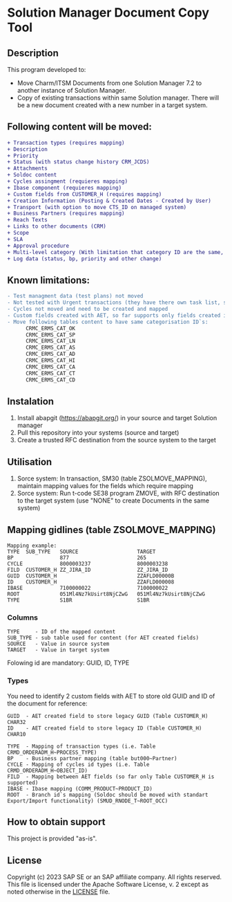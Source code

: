 # Solution Manager Document Copy Tool

## Description
This program developed to:
- Move Charm/ITSM Documents from one Solution Manager 7.2 to another instance of Solution Manager.
- Copy of existing transactions within same Solution manager.
There will be a new document created with a new number in a target system.

## Following content will be moved:
```diff
+ Transaction types (requires mapping)
+ Description
+ Priority
+ Status (with status change history CRM_JCDS)
+ Attachments
+ Soldoc content
+ Cycles assingment (requieres mapping)
+ Ibase component (requieres mapping)
+ Custom fields from CUSTOMER_H (requires mapping)
+ Creation Information (Posting & Created Dates - Created by User)
+ Transport (with option to move CTS_ID on managed system)
+ Business Partners (requires mapping)
+ Reach Texts
+ Links to other documents (CRM)
+ Scope
+ SLA
+ Approval procedure
+ Multi-level category (With limitation that category ID are the same, requieres category move on a table level)
+ Log data (status, bp, priority and other change)
```
## Known limitations:
```diff
- Test managment data (test plans) not moved
- Not tested with Urgent transactions (they have there own task list, so transports will not be working after the move)
- Cycles not moved and need to be created and mapped
- Custom fields created with AET, so far supports only fields created in CUSTOMER_H
- Move following tables content to have same categorisation ID`s:
      CRMC_ERMS_CAT_OK
      CRMC_ERMS_CAT_SP
      CRMC_ERMS_CAT_LN
      CRMC_ERMS_CAT_AS
      CRMC_ERMS_CAT_AD
      CRMC_ERMS_CAT_HI
      CRMC_ERMS_CAT_CA
      CRMC_ERMS_CAT_CT
      CRMC_ERMS_CAT_CD
```

## Instalation
1) Install abapgit (https://abapgit.org/) in your source and target Solution manager
2) Pull this repository into your systems (source and target)
3) Create a trusted RFC destination from the source system to the target

## Utilisation
1)  Sorce system: In transaction, SM30 (table ZSOLMOVE_MAPPING), maintain mapping values for the fields which require mapping
2)  Sorce system: Run t-code SE38 program ZMOVE, with RFC destination to the target system (use "NONE" to create Documents in the same system)

## Mapping gidlines (table ZSOLMOVE_MAPPING)
```
Mapping example:
TYPE  SUB_TYPE   SOURCE                   TARGET
BP               877                      265
CYCLE            8000003237               8000003238
FILD  CUSTOMER_H ZZ_JIRA_ID               ZZ_JIRA_ID
GUID  CUSTOMER_H                          ZZAFLD00000B
ID    CUSTOMER_H                          ZZAFLD000008
IBASE            7100000022               7100000022
ROOT             051Ml4Nz7kUsirt8NjCZwG   051Ml4Nz7kUsirt8NjCZwG
TYPE             S1BR                     S1BR
```
### Columns
```
TYPE     - ID of the mapped content
SUB_TYPE - sub table used for content (for AET created fields)
SOURCE   - Value in source system
TARGET   - Value in target system
```
Folowing id are mandatory: GUID, ID, TYPE

### Types
You need to identify 2 custom fields with AET to store old GUID and ID of the document for reference:
```
GUID  - AET created field to store legacy GUID (Table CUSTOMER_H) CHAR32
ID    - AET created field to store legacy ID (Table CUSTOMER_H)   CHAR10
```
```
TYPE  - Mapping of transaction types (i.e. Table CRMD_ORDERADM_H~PROCESS_TYPE)
BP    - Business partner mapping (table but000~Partner)
CYCLE - Mapping of cycles id types (i.e. Table CRMD_ORDERADM_H~OBJECT_ID)
FILD  - Mapping between AET fields (so far only Table CUSTOMER_H is supported)
IBASE - Ibase mapping (COMM_PRODUCT~PRODUCT_ID)
ROOT  - Branch id`s mapping (Soldoc should be moved with standart Export/Import functionality) (SMUD_RNODE_T~ROOT_OCC)
```

## How to obtain support
This project is provided "as-is".

## License
Copyright (c) 2023 SAP SE or an SAP affiliate company. All rights reserved.
This file is licensed under the Apache Software License, v. 2 except as noted otherwise in the [LICENSE](https://github.com/Chupakebr/SOLMOVE/blob/main/License) file.

